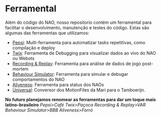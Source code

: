 # Ferramental   

Além do código do NAO, nosso repositorio contém um ferramental para facilitar o desenvolvimento, manutenção e testes do código. Estas são algumas das ferramentas que utilizamos:   

- [Pepsi](./pepsi.md): Multi-ferramenta para automatizar tasks repetitivas, como compilação e deploy
- [Twix](./twix.md): Ferramenta de Debugging para visualizar dados ao vivo do NAO ou Webots
- [Recording & Replay](./recording.md): Ferramenta para análise de dados de jogo post-mortem
- [Behaviour Simulator](./behaviour-sim.md): Ferramenta para simular e debugar comportamentos do NAO
- [Aliveness](./aliveness.md): Ferramenta para status dos NAOs
- [Universal](./universal.md): Conversor dos MotionFiles da Mari para o Tamboerijn.

**No futuro planejamos renomear as ferramentas para dar um toque mais latino-brasileiro**
*Pepsi>Café Twix>Paçoca Recording & Replay>VAR Behaviour Simulator>BBB Aliveness>Forró*